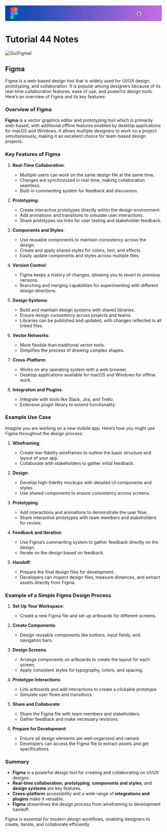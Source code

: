 ![Banner](https://github.com/Auspicious-EX/DailyWebDev/blob/main/Day%2044/banner.gif?raw=true)



# Tutorial **44** Notes

![Go](https://www.figma.com/)(Figma)

## Figma

Figma is a web-based design tool that is widely used for UI/UX design, prototyping, and collaboration. It is popular among designers because of its real-time collaboration features, ease of use, and powerful design tools. Here’s an overview of Figma and its key features:

### Overview of Figma

**Figma** is a vector graphics editor and prototyping tool which is primarily web-based, with additional offline features enabled by desktop applications for macOS and Windows. It allows multiple designers to work on a project simultaneously, making it an excellent choice for team-based design projects.

### Key Features of Figma

1. **Real-Time Collaboration**:
   - Multiple users can work on the same design file at the same time.
   - Changes are synchronized in real-time, making collaboration seamless.
   - Built-in commenting system for feedback and discussion.

2. **Prototyping**:
   - Create interactive prototypes directly within the design environment.
   - Add animations and transitions to simulate user interactions.
   - Share prototypes via links for user testing and stakeholder feedback.

3. **Components and Styles**:
   - Use reusable components to maintain consistency across the design.
   - Create and apply shared styles for colors, text, and effects.
   - Easily update components and styles across multiple files.

4. **Version Control**:
   - Figma keeps a history of changes, allowing you to revert to previous versions.
   - Branching and merging capabilities for experimenting with different design directions.

5. **Design Systems**:
   - Build and maintain design systems with shared libraries.
   - Ensure design consistency across projects and teams.
   - Libraries can be published and updated, with changes reflected in all linked files.

6. **Vector Networks**:
   - More flexible than traditional vector tools.
   - Simplifies the process of drawing complex shapes.

7. **Cross-Platform**:
   - Works on any operating system with a web browser.
   - Desktop applications available for macOS and Windows for offline work.

8. **Integration and Plugins**:
   - Integrate with tools like Slack, Jira, and Trello.
   - Extensive plugin library to extend functionality.

### Example Use Case

Imagine you are working on a new mobile app. Here’s how you might use Figma throughout the design process:

1. **Wireframing**:
   - Create low-fidelity wireframes to outline the basic structure and layout of your app.
   - Collaborate with stakeholders to gather initial feedback.

2. **Design**:
   - Develop high-fidelity mockups with detailed UI components and styles.
   - Use shared components to ensure consistency across screens.

3. **Prototyping**:
   - Add interactions and animations to demonstrate the user flow.
   - Share interactive prototypes with team members and stakeholders for review.

4. **Feedback and Iteration**:
   - Use Figma’s commenting system to gather feedback directly on the design.
   - Iterate on the design based on feedback.

5. **Handoff**:
   - Prepare the final design files for development.
   - Developers can inspect design files, measure distances, and extract assets directly from Figma.

### Example of a Simple Figma Design Process

1. **Set Up Your Workspace**:
   - Create a new Figma file and set up artboards for different screens.

2. **Create Components**:
   - Design reusable components like buttons, input fields, and navigation bars.

3. **Design Screens**:
   - Arrange components on artboards to create the layout for each screen.
   - Apply consistent styles for typography, colors, and spacing.

4. **Prototype Interactions**:
   - Link artboards and add interactions to create a clickable prototype.
   - Simulate user flows and transitions.

5. **Share and Collaborate**:
   - Share the Figma file with team members and stakeholders.
   - Gather feedback and make necessary revisions.

6. **Prepare for Development**:
   - Ensure all design elements are well-organized and named.
   - Developers can access the Figma file to extract assets and get specifications.

### Summary

- **Figma** is a powerful design tool for creating and collaborating on UI/UX designs.
- **Real-time collaboration**, **prototyping**, **components and styles**, and **design systems** are key features.
- **Cross-platform** accessibility and a wide range of **integrations and plugins** make it versatile.
- **Figma** streamlines the design process from wireframing to development handoff.

Figma is essential for modern design workflows, enabling designers to create, iterate, and collaborate efficiently.
